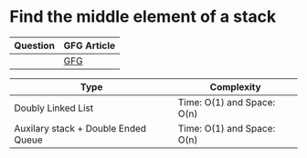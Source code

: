 Find the middle element of a stack
===

|Question|GFG Article|
|-|-|
||[GFG](https://www.geeksforgeeks.org/design-a-stack-with-find-middle-operation/)|


|Type|Complexity|
|----|----------|
|Doubly Linked List|Time: O(1) and Space: O(n)|
|Auxilary stack + Double Ended Queue|Time: O(1) and Space: O(n)|
